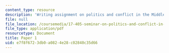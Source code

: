```yaml
---
content_type: resource
description: 'Writing assignment on politics and conflict in the Middle East. '
file: null
file_location: /coursemedia/17-405-seminar-on-politics-and-conflict-in-the-middle-east-fall-2003/e7f8f6723db0a0824e28c02840c35d66_paper1topics03.pdf
file_type: application/pdf
resourcetype: Document
title: Paper 1
uid: e7f8f672-3db0-a082-4e28-c02840c35d66
---
```

